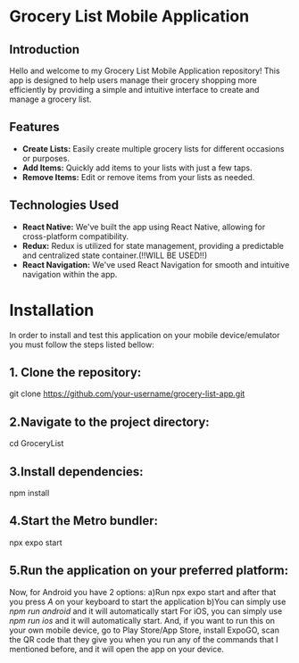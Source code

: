 # Grocery List Mobile Application

## Introduction

Hello and welcome to my Grocery List Mobile Application repository! This app is designed to help users manage their grocery shopping more efficiently by providing a simple and intuitive interface to create and manage a grocery list.

## Features

- **Create Lists:** Easily create multiple grocery lists for different occasions or purposes.
- **Add Items:** Quickly add items to your lists with just a few taps.
- **Remove Items:** Edit or remove items from your lists as needed.
## Technologies Used

- **React Native:** We've built the app using React Native, allowing for cross-platform compatibility.
- **Redux:** Redux is utilized for state management, providing a predictable and centralized state container.(!!WILL BE USED!!)
- **React Navigation:** We've used React Navigation for smooth and intuitive navigation within the app.

# Installation
In order to install and test this application on your mobile device/emulator you must follow the steps listed bellow:

## 1. Clone the repository:

git clone https://github.com/your-username/grocery-list-app.git

## 2.Navigate to the project directory:

cd GroceryList

## 3.Install dependencies:

npm install

## 4.Start the Metro bundler:

npx expo start

## 5.Run the application on your preferred platform:

Now, for Android you have 2 options:
a)Run npx expo start and after that you press *A* on your keyboard to start the application
b)You can simply use *npm run android* and it will automatically start
For iOS, you can simply use *npm run ios* and it will automatically start.
And, if you want to run this on your own mobile device, go to Play Store/App Store, install ExpoGO, scan the QR code that they give you when you run any of the commands that I mentioned before, and it will open the app on your device.
